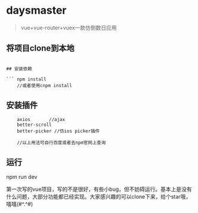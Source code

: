 # daysmaster

> vue+vue-router+vuex一款仿倒数日应用

## 将项目clone到本地

``` git clone https://github.com/scyuan/daysmaster.git

## 安装依赖

``` npm install
	//或者使用cnpm install
```
## 安装插件

``` vue-moment  //用于处理时间相关
	axios       //ajax
	better-scroll
	better-picker //仿ios picker插件

	//以上用法可自行百度或者去npm官网上查询

```
## 运行
npm run dev

第一次写的vue项目，写的不是很好，有些小bug，但不妨碍运行。基本上是没有什么问题，大部分功能都已经实现。大家感兴趣的可以clone下来，给个star哦，嘻嘻(#^.^#)

